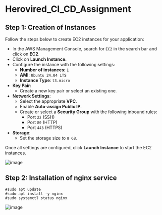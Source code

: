 # Herovired_CI_CD_Assignment

## Step 1: Creation of Instances

Follow the steps below to create EC2 instances for your application:

- In the AWS Management Console, search for `EC2` in the search bar and click on **EC2**.
- Click on **Launch Instance**.
- Configure the instance with the following settings:
  - **Number of instances**: `1`
  - **AMI**: `Ubuntu 24.04 LTS`
  - **Instance Type**: `t3.micro`
- **Key Pair**:
  - Create a new key pair or select an existing one.
- **Network Settings**:
  - Select the appropriate **VPC**.
  - Enable **Auto-assign Public IP**.
  - Create or select a **Security Group** with the following inbound rules:
    - Port `22` (SSH)
    - Port `80` (HTTP)
    - Port `443` (HTTPS)
- **Storage**:
  - Set the storage size to `8 GB`.

Once all settings are configured, click **Launch Instance** to start the EC2 instances.

![image](https://github.com/user-attachments/assets/a9704bbf-dd14-4e72-ad4d-7f12c7558a61)

## Step 2: Installation of nginx service
```
#sudo apt update
#sudo apt install -y nginx
#sudo systemctl status nginx
```
![image](https://github.com/user-attachments/assets/7beaf86a-9631-4138-964d-1c7f80518d49)



